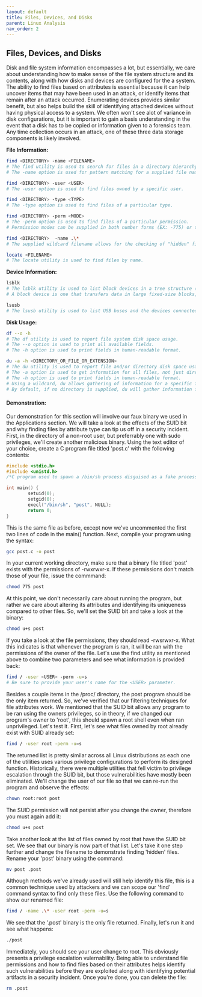```yaml
---
layout: default
title: Files, Devices, and Disks
parent: Linux Analysis
nav_order: 2
---
```


## Files, Devices, and Disks
Disk and file system information encompasses a lot, but essentially, we care about understanding how to make sense of the file system structure and its contents, along with how disks and devices are configured for the a system.
The ability to find files based on attributes is essential because it can help uncover items that may have been used in an attack, or identify items that remain after an attack occurred.
Enumerating devices provides similar benefit, but also helps build the skill of identifying attached devices without having physical access to a system.
We often won't see alot of variance in disk configurations, but it is important to gain a basis understanding in the event that a disk has to be copied or information given to a forensics team.
Any time collection occurs in an attack, one of these three data storage components is likely involved.

__File Information:__
```bash
find <DIRECTORY> -name <FILENAME>
# The find utility is used to search for files in a directory hierarchy.
# The -name option is used for pattern matching for a supplied file name. Wildcards are valid for pattern matching. Example: test*
```
```bash
find <DIRECTORY> -user <USER>
# The -user option is used to find files owned by a specific user.
```
```bash
find <DIRECTORY> -type <TYPE>
# The -type option is used to find files of a particular type.
```
```bash
find <DIRECTORY> -perm <MODE>
# The -perm option is used to find files of a particular permission.
# Permission modes can be supplied in both number forms (EX: -775) or text forms (EX: -u=s).
```
```bash
find <DIRECTORY>  -name .\*
# The supplied wildcard filename allows for the checking of "hidden" files or directories.
```
```bash
locate <FILENAME>
# The locate utility is used to find files by name.
```
__Device Information:__
```bash
lsblk
# The lsblk utility is used to list block devices in a tree structure (helps identify partitions).
# A block device is one that transfers data in large fixed-size blocks, such as a hard drive.
```
```bash
lsusb 
# The lsusb utility is used to list USB buses and the devices connected to them.
```
__Disk Usage:__
```bash
df --o -h
# The df utility is used to report file system disk space usage.
# The --o option is used to print all available fields.
# The -h option is used to print fields in human-readable format.
```
```bash
du -a -h <DIRECTORY_OR_FILE_OR_EXTENSION>
# The du utility is used to report file and/or directory disk space usage
# The -a option is used to get information for all files, not just directories.
# The -h option is used to print fields in human-readable format.
# Using a wildcard, du allows gathering of information for a specific file type in a directory. Example: *.png
# By default, if no directory is supplied, du will gather information for the current working directory.
```
  
#### Demonstration:
Our demonstration for this section will involve our faux binary we used in the Applications section.
We will take a look at the effects of the SUID bit and why finding files by attribute type can tip us off in a security incident.
First, in the directory of a non-root user, but preferrably one with sudo privileges, we'll create another malicious binary.
Using the text editor of your choice, create a C program file titled 'post.c' with the following contents:
```C
#include <stdio.h>
#include <unistd.h>
/*C program used to spawn a /bin/sh process disguised as a fake process. */

int main() {
        setuid(0);
        setgid(0);
        execl("/bin/sh", "post", NULL);
        return 0;
}
```
This is the same file as before, except now we've uncommented the first two lines of code in the main() function.
Next, compile your program using the syntax:
```bash
gcc post.c -o post
```
In your current working directory, make sure that a binary file titled 'post' exists with the permissions of -rwxrwxr-x. If these permissions don't match those of your file, issue the commmand:
```bash
chmod 775 post
```
At this point, we don't necessarily care about running the program, but rather we care about altering its attributes and identifying its uniqueness compared to other files. So, we'll set the SUID bit and take a look at the binary:
```bash
chmod u+s post
```
If you take a look at the file permissions, they should read -rwsrwxr-x. What this indicates is that whenever the program is ran, it will be ran with the permissions of the owner of the file.
Let's use the find utility as mentioned above to combine two parameters and see what information is provided back:
```bash
find / -user <USER> -perm -u=s
# Be sure to provide your user's name for the <USER> parameter.
```
Besides a couple items in the /proc/ directory, the post program should be the only item returned. So, we've verified that our filtering techniques for file attributes work.
We mentioned that the SUID bit allows any program to be ran using the owners privileges, so in theory, if we changed our program's owner to 'root', this should spawn a root shell even when ran unprivileged. Let's test it.
First, let's see what files owned by root already exist with SUID already set:
```bash
find / -user root -perm -u=s
```
The returned list is pretty similar across all Linux distributions as each one of the utilities uses various privilege configurations to perform its designed function. 
Historically, there were multiple utilties that fell victim to privilege escalation through the SUID bit, but those vulnerabilities have mostly been eliminated.
We'll change the user of our file so that we can re-run the program and observe the effects:
```bash
chown root:root post
```
The SUID permission will not persist after you change the owner, therefore you must again add it:
```bash
chmod u+s post
```
Take another look at the list of files owned by root that have the SUID bit set. We see that our binary is now part of that list. Let's take it one step further and change the filename to demonstrate finding 'hidden' files.
Rename your 'post' binary using the command:
```bash
mv post .post
```
Although methods we've already used will still help identify this file, this is a common technique used by attackers and we can scope our 'find' command syntax to find only these files.
Use the following command to show our renamed file:
```bash
find / -name .\* -user root -perm -u=s
```
We see that the '.post' binary is the only file returned. 
Finally, let's run it and see what happens:
```bash
./post
```
Immediately, you should see your user change to root. This obviously presents a privilege escalation vulernability.
Being able to understand file permissions and how to find files based on their attributes helps identify such vulnerabilities before they are exploited along with identifying potential artifacts in a security incident.
Once you're done, you can delete the file:
```bash
rm .post
```
